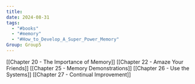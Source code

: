 ```yaml
---
title: 
date: 2024-08-31
tags:
  - "#books"
  - "#memory"
  - "#How_to_Develop_A_Super_Power_Memory"
Group: Group5
---
```


[[Chapter 20 - The Importance of Memory]]
[[Chapter 22 - Amaze Your Friends]]
[[Chapter 25 - Memory Demonstrations]]
[[Chapter 26 - Use the Systems]]
[[Chapter 27 - Continual Improvement]]